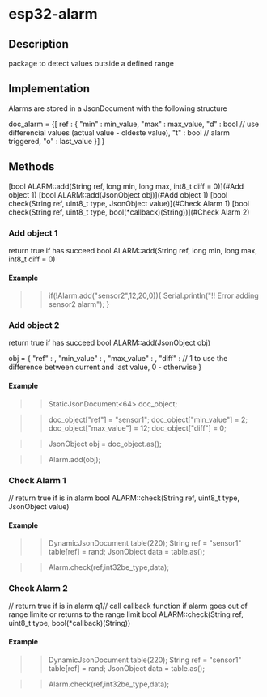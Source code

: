 # esp32-alarm

## Description
package to detect values outside a defined range

## Implementation
Alarms are stored in a JsonDocument with the following structure

doc_alarm = {[
  ref : {
    "min" : min_value,
    "max" : max_value,
    "d" : bool // use differencial values (actual value - oldeste value),
    "t" : bool // alarm triggered,
    "o" : last_value
  }]
}

## Methods
[bool ALARM::add(String ref, long min, long max, int8_t diff = 0)](#Add object 1)
[bool ALARM::add(JsonObject obj)](#Add object 1)
[bool check(String ref, uint8_t type, JsonObject value)](#Check Alarm 1)
[bool check(String ref, uint8_t type, bool(*callback)(String))](#Check Alarm 2)

### Add object 1
return true if has succeed
bool ALARM::add(String ref, long min, long max, int8_t diff = 0)

#### Example

>> if(!Alarm.add("sensor2",12,20,0)){
  >> Serial.println("!! Error adding sensor2 alarm");
>> }

### Add object 2
return true if has succeed
bool ALARM::add(JsonObject obj)

obj = {
  "ref"       : <string>,
  "min_value" : <number>,
  "max_value" : <number>,
  "diff"      : <number>  // 1 to use the difference between current and last value, 0 - otherwise
}

#### Example

>> StaticJsonDocument<64> doc_object;

>> doc_object["ref"] = "sensor1";
>> doc_object["min_value"] = 2;
>> doc_object["max_value"] = 12;
>> doc_object["diff"] = 0;

>> JsonObject obj = doc_object.as<JsonObject>();

>> Alarm.add(obj);

### Check Alarm 1
// return true if is in alarm
bool ALARM::check(String ref, uint8_t type, JsonObject value)

#### Example
>> DynamicJsonDocument table(220);
>> String ref = "sensor1"
>> table[ref] = rand;
>> JsonObject data = table.as<JsonObject>();

>> Alarm.check(ref,int32be_type,data);

### Check Alarm 2
// return true if is in alarm
 q1// call callback function if alarm goes out of range limite or returns to the range limit
bool ALARM::check(String ref, uint8_t type, bool(*callback)(String))

#### Example

>> DynamicJsonDocument table(220);
>> String ref = "sensor1"
>> table[ref] = rand;
>> JsonObject data = table.as<JsonObject>();

>> Alarm.check(ref,int32be_type,data);
